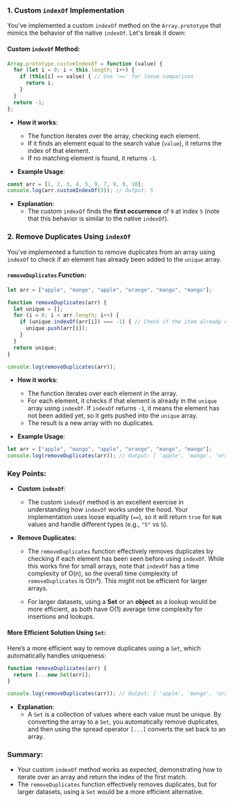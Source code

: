 ### 1. **Custom `indexOf` Implementation**

You’ve implemented a custom `indexOf` method on the `Array.prototype` that mimics the behavior of the native `indexOf`. Let's break it down:

#### Custom `indexOf` Method:

```javascript
Array.prototype.customIndexOf = function (value) {
  for (let i = 0; i < this.length; i++) {
    if (this[i] == value) { // Use '==' for loose comparison
      return i;
    }
  }
  return -1;
};
```

- **How it works**:
  - The function iterates over the array, checking each element.
  - If it finds an element equal to the search value (`value`), it returns the index of that element.
  - If no matching element is found, it returns `-1`.

- **Example Usage**:

```javascript
const arr = [1, 2, 3, 4, 5, 9, 7, 9, 9, 10];
console.log(arr.customIndexOf(9)); // Output: 5
```

- **Explanation**:
  - The custom `indexOf` finds the **first occurrence** of `9` at index `5` (note that this behavior is similar to the native `indexOf`).

### 2. **Remove Duplicates Using `indexOf`**

You’ve implemented a function to remove duplicates from an array using `indexOf` to check if an element has already been added to the `unique` array.

#### `removeDuplicates` Function:

```javascript
let arr = ["apple", "mango", "apple", "orange", "mango", "mango"];

function removeDuplicates(arr) {
  let unique = [];
  for (i = 0; i < arr.length; i++) {
    if (unique.indexOf(arr[i]) === -1) { // Check if the item already exists
      unique.push(arr[i]);
    }
  }
  return unique;
}

console.log(removeDuplicates(arr));
```

- **How it works**:
  - The function iterates over each element in the array.
  - For each element, it checks if that element is already in the `unique` array using `indexOf`. If `indexOf` returns `-1`, it means the element has not been added yet, so it gets pushed into the `unique` array.
  - The result is a new array with no duplicates.

- **Example Usage**:

```javascript
let arr = ["apple", "mango", "apple", "orange", "mango", "mango"];
console.log(removeDuplicates(arr)); // Output: [ 'apple', 'mango', 'orange' ]
```

### Key Points:

- **Custom `indexOf`**:
  - The custom `indexOf` method is an excellent exercise in understanding how `indexOf` works under the hood. Your implementation uses loose equality (`==`), so it will return `true` for `NaN` values and handle different types (e.g., `"5"` vs `5`).
  
- **Remove Duplicates**:
  - The `removeDuplicates` function effectively removes duplicates by checking if each element has been seen before using `indexOf`. While this works fine for small arrays, note that `indexOf` has a time complexity of O(n), so the overall time complexity of `removeDuplicates` is O(n²). This might not be efficient for larger arrays.

  - For larger datasets, using a **Set** or an **object** as a lookup would be more efficient, as both have O(1) average time complexity for insertions and lookups.

#### More Efficient Solution Using `Set`:

Here’s a more efficient way to remove duplicates using a `Set`, which automatically handles uniqueness:

```javascript
function removeDuplicates(arr) {
  return [...new Set(arr)];
}

console.log(removeDuplicates(arr)); // Output: [ 'apple', 'mango', 'orange' ]
```

- **Explanation**: 
  - A `Set` is a collection of values where each value must be unique. By converting the array to a `Set`, you automatically remove duplicates, and then using the spread operator `[...]` converts the set back to an array.

### Summary:
- Your custom `indexOf` method works as expected, demonstrating how to iterate over an array and return the index of the first match.
- The `removeDuplicates` function effectively removes duplicates, but for larger datasets, using a `Set` would be a more efficient alternative.